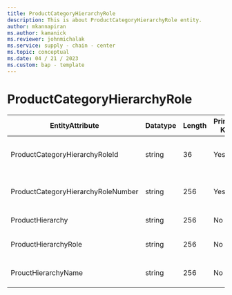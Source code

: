 ```yaml
---
title: ProductCategoryHierarchyRole
description: This is about ProductCategoryHierarchyRole entity.
author: mkannapiran
ms.author: kamanick
ms.reviewer: johnmichalak
ms.service: supply - chain - center
ms.topic: conceptual
ms.date: 04 / 21 / 2023
ms.custom: bap - template
---
```


# **ProductCategoryHierarchyRole**

|	EntityAttribute	|	Datatype	|	Length	|	Primary Key	|	Description	|
|---------------|--------|------|----------|-----------|
|	ProductCategoryHierarchyRoleId	|	string	|	36	|	Yes	|	Id of the product hierarchy role	|
|	ProductCategoryHierarchyRoleNumber	|	string	|	256	|	Yes	|	Number of the product hierarchy role	|
|	ProductHierarchy	|	string	|	256	|	No	|	Product hierarchy	|
|	ProductHierarchyRole	|	string	|	256	|	No	|	Product hierarchy role	|
|	ProuctHierarchyName	|	string	|	256	|	No	|	Name of the product hierarchy	|
